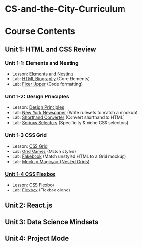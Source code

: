 # CS-and-the-City-Curriculum

# Course Contents

## Unit 1: HTML and CSS Review
### Unit 1-1: Elements and Nesting
* Lesson: [Elements and Nesting](html/1-html.md)
* Lab: <a href="https://github.com/upperlinecode/html_biography" target="_blank_">HTML Biography</a> (Core Elements)
* Lab: <a href="https://github.com/upperlinecode/FixerUpper" target="_blank_">Fixer Upper</a> (Code formatting)


### Unit 1-2: Design Principles
* Lesson: [Design Principles](html/2-html.md)
* Lab: <a href="https://github.com/upperlinecode/NewYorkNewspaper" target="_blank_">New York Newspaper</a> (Write rulesets to match a mockup)
* Lab: <a href="https://github.com/upperlinecode/ShorthandConverter" target="_blank_">Shorthand Converter</a> (Convert shorthand to HTML)
* Lab: <a href="https://github.com/upperlinecode/SeriousSelectors" target="_blank_">Serious Selectors</a> (Specificity & niche CSS selectors)

### Unit 1-3 CSS Grid
* Lesson: [CSS Grid](html/3-html.md)
* Lab: <a href="https://github.com/upperlinecode/GridGames" target="_blank_">Grid Games</a> (Match styled)
* Lab: <a href="https://github.com/upperlinecode/WebsiteEdition" target="_blank_">Fakebook</a> (Match unstyled HTML to a Grid mockup)
* Lab: <a href="https://github.com/upperlinecode/MockupMagic" target="_blank_">Mockup Magic/a> (Nested Grids)

### Unit 1-4 CSS Flexbox
* Lesson: [CSS Flexbox](html/4-html.md)
* Lab: <a href="https://github.com/upperlinecode/Flexbox" target="_blank_">Flexbox</a> (Flexbox alone)

## Unit 2: React.js

## Unit 3: Data Science Mindsets

## Unit 4: Project Mode
